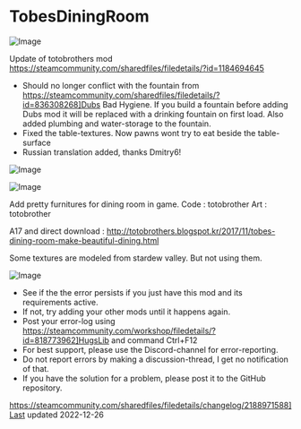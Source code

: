 # TobesDiningRoom

![Image](https://i.imgur.com/buuPQel.png)

Update of totobrothers mod
https://steamcommunity.com/sharedfiles/filedetails/?id=1184694645

- Should no longer conflict with the fountain from https://steamcommunity.com/sharedfiles/filedetails/?id=836308268]Dubs Bad Hygiene. If you build a fountain before adding Dubs mod it will be replaced with a drinking fountain on first load. Also added plumbing and water-storage to the fountain.
- Fixed the table-textures. Now pawns wont try to eat beside the table-surface
- Russian translation added, thanks Dmitry6!

![Image](https://i.imgur.com/pufA0kM.png)

	
![Image](https://i.imgur.com/Z4GOv8H.png)


Add pretty furnitures for dining room in game.
	Code : totobrother
	Art : totobrother

A17 and direct download : http://totobrothers.blogspot.kr/2017/11/tobes-dining-room-make-beautiful-dining.html
 

Some textures are modeled from stardew valley.
But not using them.

![Image](https://i.imgur.com/PwoNOj4.png)



-  See if the the error persists if you just have this mod and its requirements active.
-  If not, try adding your other mods until it happens again.
-  Post your error-log using https://steamcommunity.com/workshop/filedetails/?id=818773962]HugsLib and command Ctrl+F12
-  For best support, please use the Discord-channel for error-reporting.
-  Do not report errors by making a discussion-thread, I get no notification of that.
-  If you have the solution for a problem, please post it to the GitHub repository.




https://steamcommunity.com/sharedfiles/filedetails/changelog/2188971588]Last updated 2022-12-26

